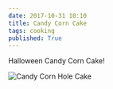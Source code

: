 ```yaml
---
date: 2017-10-31 10:10
title: Candy Corn Cake
tags: cooking
published: True
---
```


Halloween Candy Corn Cake!

![Candy Corn Hole Cake](/images/candycornholecake.jpeg)
